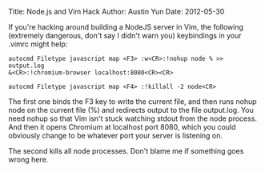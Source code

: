 Title: Node.js and Vim Hack
Author: Austin Yun
Date: 2012-05-30

If you're hacking around building a NodeJS server in Vim, the following
(extremely dangerous, don't say I didn't warn you) keybindings in your .vimrc
might help:

    autocmd Filetype javascript map <F3> :w<CR>:!nohup node % >> output.log
    &<CR>:!chromium-browser localhost:8080<CR><CR>

    autocmd Filetype javascript map <F4> :!killall -2 node<CR>

The first one binds the F3 key to write the current file, and then runs nohup
node on the current file (%) and redirects output to the file output.log. You
need nohup so that Vim isn't stuck watching stdout from the node process. And
then it opens Chromium at localhost port 8080, which you could obviously change
to be whatever port your server is listening on.

The second kills all node processes. Don't blame me if something goes wrong
here.
